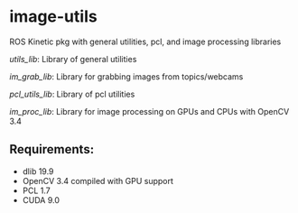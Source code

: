 # image-utils
ROS Kinetic pkg with general utilities, pcl, and image processing libraries

*utils_lib*: Library of general utilities

*im_grab_lib*: Library for grabbing images from topics/webcams

*pcl_utils_lib*: Library of pcl utilities

*im_proc_lib*: Library for image processing on GPUs and CPUs with OpenCV 3.4
   
## Requirements:
  - dlib 19.9
  - OpenCV 3.4 compiled with GPU support
  - PCL 1.7
  - CUDA 9.0

